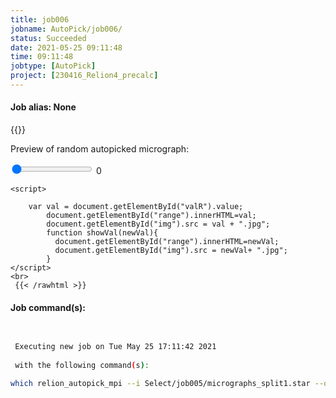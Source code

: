```yaml
---
title: job006
jobname: AutoPick/job006/
status: Succeeded
date: 2021-05-25 09:11:48
time: 09:11:48
jobtype: [AutoPick]
project: [230416_Relion4_precalc]
---
```


#### Job alias: None

{{<rawhtml >}} 
    <div class="center">
    <p>Preview of random autopicked micrograph:<p>
    <input id="valR" type="range" min="0" max="9" value="0" step="1" oninput="showVal(this.value)" onchange="showVal(this.value)" />
    <span id="range">0</span>
    <img id="img" width="600">
    </div>

    <script>

        var val = document.getElementById("valR").value;
            document.getElementById("range").innerHTML=val;
            document.getElementById("img").src = val + ".jpg";
            function showVal(newVal){
              document.getElementById("range").innerHTML=newVal;
              document.getElementById("img").src = newVal+ ".jpg";
            }
    </script>
    <br>
     {{< /rawhtml >}}

#### Job command(s):

```bash

 
 Executing new job on Tue May 25 17:11:42 2021
 
 with the following command(s): 

which relion_autopick_mpi --i Select/job005/micrographs_split1.star --odir AutoPick/job006/ --pickname autopick --LoG  --LoG_diam_min 150 --LoG_diam_max 180 --shrink 0 --lowpass 20 --LoG_adjust_threshold 0 --LoG_upper_threshold 5  --pipeline_control AutoPick/job006/
 
 



